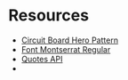 # Resources

- [Circuit Board Hero Pattern](https://www.heropatterns.com)
- [Font Montserrat Regular](https://fonts.google.com)
- [Quotes API](https://forismatic.com/en/api/)
-